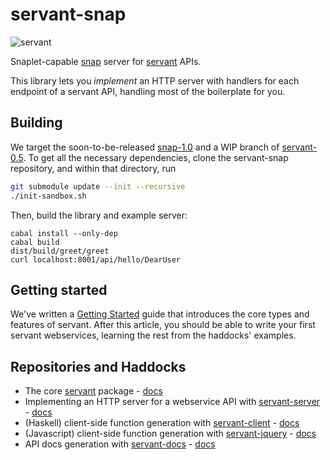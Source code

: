 # servant-snap

![servant](https://raw.githubusercontent.com/haskell-servant/servant/master/servant.png)

Snaplet-capable [snap](http://www.snapframework.com) server for [servant](http://github.com/haskell-servant) APIs.

This library lets you *implement* an HTTP server with handlers for each endpoint of a servant API, handling most of the boilerplate for you.

## Building

We target the soon-to-be-released [snap-1.0](http://github.com/snapframework/snap) and a WIP branch of [servant-0.5](http://github.com/codedmart/servant). To get all the necessary dependencies, clone the servant-snap repository, and within that directory, run

```bash
git submodule update --init --recursive
./init-sandbox.sh
```

Then, build the library and example server:

```
cabal install --only-dep
cabal build
dist/build/greet/greet
curl localhost:8001/api/hello/DearUser
```

## Getting started

We've written a [Getting Started](http://haskell-servant.github.io/getting-started/) guide that introduces the core types and features of servant. After this article, you should be able to write your first servant webservices, learning the rest from the haddocks' examples.

## Repositories and Haddocks

- The core [servant](http://github.com/haskell-servant) package - [docs](http://hackage.haskell.org/package/servant)
- Implementing an HTTP server for a webservice API with [servant-server](http://github.com/haskell-servant/servant/tree/master/servant-server) - [docs](http://hackage.haskell.org/package/servant-server)
- (Haskell) client-side function generation with [servant-client](http://github.com/haskell-servant/servant/tree/master/servant-client) - [docs](http://hackage.haskell.org/package/servant-client)
- (Javascript) client-side function generation with [servant-jquery](http://github.com/haskell-servant/servant/tree/master/servant-jquery) - [docs](http://hackage.haskell.org/package/servant-jquery)
- API docs generation with [servant-docs](http://github.com/haskell-servant/servant/tree/master/servant-docs) - [docs](http://hackage.haskell.org/package/servant-docs)
